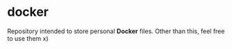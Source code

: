 # docker

Repository intended to store personal **Docker** files. Other than this, feel free to use them x)

